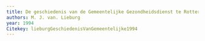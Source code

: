 ```yaml
---
title: De geschiedenis van de Gemeentelijke Gezondheidsdienst te Rotterdam, 1919-1994
authors: M. J. van. Lieburg
year: 1994
Citekey: lieburgGeschiedenisVanGemeentelijke1994
---
```


